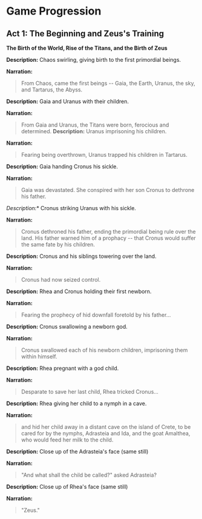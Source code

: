 # Game Progression

## Act 1: The Beginning and Zeus's Training

**The Birth of the World, Rise of the Titans, and the Birth of Zeus**

**Description:** Chaos swirling, giving birth to the first primordial beings.

**Narration:** 
> From Chaos, came the first beings -- Gaia, the Earth, Uranus, the sky, and Tartarus, the Abyss.

**Description:** Gaia and Uranus with their children.

**Narration:** 
> From Gaia and Uranus, the Titans were born, ferocious and determined.
**Description:** Uranus imprisoning his children.

**Narration:**
> Fearing being overthrown, Uranus trapped his children in Tartarus.

**Description:** Gaia handing Cronus his sickle.

**Narration:**
> Gaia was devastated. She conspired with her son Cronus to dethrone his father.

*Description:** Cronus striking Uranus with his sickle.

**Narration:**
> Cronus dethroned his father, ending the primordial being rule over the land. His father warned him of a prophacy -- that Cronus would suffer the same fate by his children.

**Description:** Cronus and his siblings towering over the land.

**Narration:**
> Cronus had now seized control.

**Description:** Rhea and Cronus holding their first newborn.

**Narration:**
> Fearing the prophecy of hid downfall foretold by his father...

**Description:** Cronus swallowing a newborn god.

**Narration:**
> Cronus swallowed each of his newborn children, imprisoning them within himself.

**Description:** Rhea pregnant with a god child.

**Narration:**
> Desparate to save her last child, Rhea tricked Cronus...

**Description:** Rhea giving her child to a nymph in a cave.

**Narration:**
> and hid her child away in a distant cave on the island of Crete, to be cared for by the nymphs, Adrasteia and Ida, and the goat Amalthea, who would feed her milk to the child.

**Description:** Close up of the Adrasteia's face (same still)

**Narration:**
> "And what shall the child be called?" asked Adrasteia?

**Description:** Close up of Rhea's face (same still)

**Narration:**
> "Zeus."

